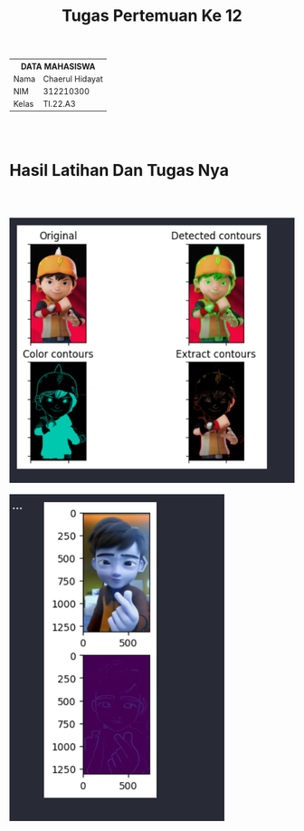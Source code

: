<h1><p align="center"> Tugas Pertemuan Ke 12</h1><br>

<table align="center">
  <tr>
    <th colspan="2">DATA MAHASISWA</th>
  </tr>
  <tr>
    <td>Nama</td>
    <td>Chaerul Hidayat</td>
  </tr>
  <tr>
    <td>NIM</td>
    <td>312210300</td>
  </tr>
  <tr>
    <td>Kelas</td>
    <td>TI.22.A3</td>
  </tr>
</table>
<br>

<br>
<h1> Hasil Latihan Dan Tugas Nya </h1>
<br><br>

![Deskripsi Gambar](hasil_latihan.png) <br><br>
![Deskripsi Gambar](hasil_tugas.png)<br><br>


